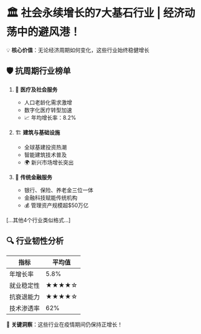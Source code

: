 # 🏛️ 社会永续增长的7大基石行业 | 经济动荡中的避风港！

💡 **核心价值**：无论经济周期如何变化，这些行业始终稳健增长

## 🛡️ 抗周期行业榜单

1. 🏥 **医疗及社会服务**  
   - 人口老龄化需求激增
   - 数字化医疗转型加速
   - 📈 年均增长率：8.2%

2. 🏗️ **建筑与基础设施**  
   - 全球基建投资热潮
   - 智能建筑技术普及
   - 🌍 新兴市场增长突出

3. 🏦 **传统金融服务**  
   - 银行、保险、养老金三位一体
   - 金融科技赋能传统机构
   - 💰 管理资产规模超$50万亿

[...其他4个行业类似格式...]

## 🔍 行业韧性分析
| 指标          | 平均值 |
|---------------|--------|
| 年增长率      | 5.8%   |
| 就业稳定性    | ★★★★☆  |
| 抗衰退能力    | ★★★★☆  |
| 技术渗透率    | 62%    |

📌 **关键洞察**：这些行业在疫情期间仍保持正增长！
